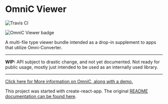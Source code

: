 # OmniC Viewer

![Travis CI](https://travis-ci.org/michaelpb/omnic-viewer.svg?branch=master)

![OmniC Viewer badge](https://badge.fury.io/js/omnic-viewer.png)

A multi-file type viewer bundle intended as a drop-in supplement to apps that
utilize Omni-Converter.

----

**WIP:** API subject to drastic change, and not yet documented. Not ready for
public usage, mostly just intended to be used as an internally used library.

----

[Click here for More information on OmniC, along with a demo.](http://omnic.michaelb.org/)

This project was started with create-react-app. The original [README
documentation can be found here](CREATE_REACT_APP.md).



